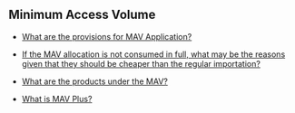 ## Minimum Access Volume


 - [What are the provisions for MAV Application?](/minimum-access-volume/what-are-the-provisions-for-mav-application)
    
 - [If the MAV allocation is not consumed in full, what may be the reasons given that they should be cheaper than the regular importation?](/minimum-access-volume/if-the-mav-allocation-is-not-consumed-in-full-what-may-be-the-reasons-given-that-they-should-be-chea)
    
 - [What are the products under the MAV?](/minimum-access-volume/what-are-the-products-under-the-mav)
    
 - [What is MAV Plus?](/minimum-access-volume/what-is-mav-plus)
    
